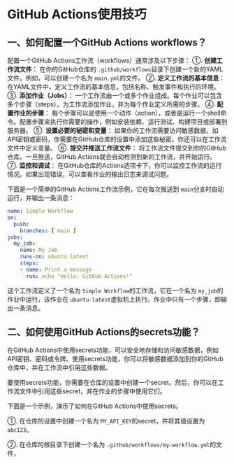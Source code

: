# GitHub Actions使用技巧

## 一、如何配置一个GitHub Actions workflows？

配置一个GitHub Actions工作流（workflows）通常涉及以下步骤：
①. **创建工作流文件**：
   在你的GitHub仓库的 `.github/workflows`目录下创建一个新的YAML文件。例如，可以创建一个名为 `main.yml`的文件。
②. **定义工作流的基本信息**：
   在YAML文件中，定义工作流的基本信息，包括名称、触发事件和执行的环境。
③. **添加作业（Jobs）**：
   一个工作流由一个或多个作业组成。每个作业可以包含多个步骤（steps）。为工作流添加作业，并为每个作业定义所需的步骤。
④. **配置作业的步骤**：
   每个步骤可以是使用一个动作（action），或者是运行一个shell命令。配置步骤来执行你需要的操作，例如安装依赖、运行测试、构建项目或部署到服务器。
⑤. **设置必要的秘密和变量**：
   如果你的工作流需要访问敏感数据，如API密钥或密码，你需要在GitHub仓库的设置中添加这些秘密。你还可以在工作流文件中定义变量。
⑥. **提交并推送工作流文件**：
   将工作流文件提交到你的GitHub仓库。一旦推送，GitHub Actions就会自动检测到新的工作流，并开始运行。
⑦. **监控和调试**：
   在GitHub仓库的Actions选项卡下，你可以监控工作流的运行情况。如果出现错误，可以查看作业的输出日志来调试问题。

下面是一个简单的GitHub Actions工作流示例，它在每次推送到 `main`分支时自动运行，并输出一条消息：

```yaml
name: Simple Workflow
on:
  push:
    branches: [ main ]
jobs:
  my_job:
    name: My Job
    runs-on: ubuntu-latest
    steps:
    - name: Print a message
      run: echo "Hello, GitHub Actions!"
```

这个工作流定义了一个名为 `Simple Workflow`的工作流，它在一个名为 `my_job`的作业中运行，该作业在 `ubuntu-latest`虚拟机上执行。作业中只有一个步骤，即输出一条消息。

## 二、如何使用GitHub Actions的secrets功能？

在GitHub Actions中使用secrets功能，可以安全地存储和访问敏感数据，例如API密钥、密码或令牌。使用secrets功能，你可以将敏感数据添加到你的GitHub仓库中，并在工作流中引用这些数据。

要使用secrets功能，你需要在仓库的设置中创建一个secret。然后，你可以在工作流文件中引用这些secret，并在作业的步骤中使用它们。

下面是一个示例，演示了如何在GitHub Actions中使用secrets。

①. 在仓库的设置中创建一个名为 `MY_API_KEY`的secret，并将其值设置为 `abc123`。

②. 在仓库的根目录下创建一个名为 `.github/workflows/my-workflow.yml`的文件，
